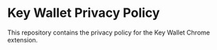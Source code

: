# Key Wallet Privacy Policy

This repository contains the privacy policy for the Key Wallet Chrome extension.
